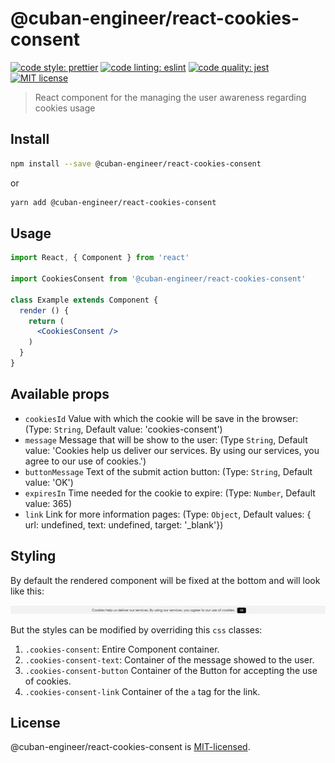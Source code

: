 # @cuban-engineer/react-cookies-consent

[![code style: prettier](https://img.shields.io/badge/code_style-prettier-ff69b4.svg)](https://github.com/prettier/prettier)   [![code linting: eslint](https://img.shields.io/badge/lint-eslint-blue.svg)](https://github.com/eslint/eslint)  [![code quality: jest](https://img.shields.io/badge/test-jest-ff69b4.svg)](https://facebook.github.io/jest/) [![MIT license](https://img.shields.io/badge/License-MIT-blue.svg)](https://lbesson.mit-license.org/)

> React component for the managing the user awareness regarding cookies usage

## Install

```bash
npm install --save @cuban-engineer/react-cookies-consent
```

or

```bash
yarn add @cuban-engineer/react-cookies-consent
```

## Usage

```jsx
import React, { Component } from 'react'

import CookiesConsent from '@cuban-engineer/react-cookies-consent'

class Example extends Component {
  render () {
    return (
      <CookiesConsent />
    )
  }
}
```

## Available props

* `cookiesId` Value with which the cookie will be save in the browser: (Type: `String`, Default value: 'cookies-consent')
* `message` Message that will be show to the user: (Type `String`, Default value: 'Cookies help us deliver our services. By using our services, you agree to our use of cookies.')
* `buttonMessage` Text of the submit action button: (Type: `String`, Default value: 'OK')
* `expiresIn` Time needed for the cookie to expire: (Type: `Number`, Default value: 365)
* `link` Link for more information pages: (Type: `Object`, Default values: { url: undefined, text: undefined, target: '_blank'})

## Styling
 
 By default the rendered component will be fixed at the bottom and will look like this:
 
 ![React Cookies Consent Component](https://github.com/aleph-engineering/react-cookies-consent/blob/master/react-cookies-consent.png)
 
 But the styles can be modified by overriding this `css` classes:
 1. `.cookies-consent`: Entire Component container.
 2. `.cookies-consent-text`: Container of the message showed to the user.
 3. `.cookies-consent-button` Container of the Button for accepting the use of cookies.  
 4. `.cookies-consent-link` Container of the `a` tag for the link.  

## License

@cuban-engineer/react-cookies-consent is [MIT-licensed](https://github.com/aleph-engineering/react-cookies-consent/blob/master/LICENSE).
